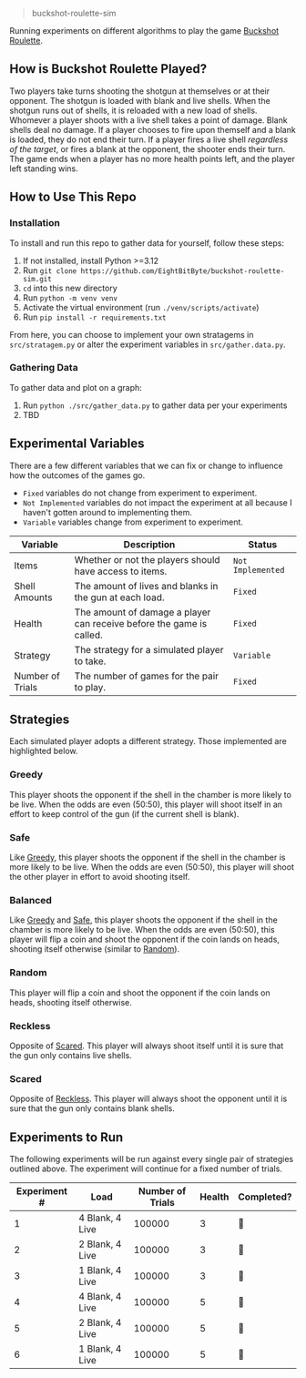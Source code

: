 > buckshot-roulette-sim

Running experiments on different algorithms to play the game [Buckshot Roulette](https://store.steampowered.com/app/2835570/Buckshot_Roulette/).

## How is Buckshot Roulette Played?
Two players take turns shooting the shotgun at themselves or at their opponent. The shotgun is loaded with blank and live shells. When the shotgun runs out of shells, it is reloaded with a new load of shells. Whomever a player shoots with a live shell takes a point of damage. Blank shells deal no damage. If a player chooses to fire upon themself and a blank is loaded, they do not end their turn. If a player fires a live shell *regardless of the target*, or fires a blank at the opponent, the shooter ends their turn. The game ends when a player has no more health points left, and the player left standing wins.

## How to Use This Repo
### Installation
To install and run this repo to gather data for yourself, follow these steps:

1. If not installed, install Python >=3.12
2. Run `git clone https://github.com/EightBitByte/buckshot-roulette-sim.git`
3. `cd` into this new directory
4. Run `python -m venv venv`
5. Activate the virtual environment (run `./venv/scripts/activate`)
6. Run `pip install -r requirements.txt`

From here, you can choose to implement your own stratagems in `src/stratagem.py` or alter the experiment variables in `src/gather.data.py`.

### Gathering Data
To gather data and plot on a graph:

1. Run `python ./src/gather_data.py` to gather data per your experiments
2. TBD

## Experimental Variables
There are a few different variables that we can fix or change to influence how the outcomes of the games go.

- `Fixed` variables do not change from experiment to experiment.
- `Not Implemented` variables do not impact the experiment at all because I haven't gotten around to implementing them.
- `Variable` variables change from experiment to experiment.

| Variable         | Description                                                          | Status            |
| ---------------- | -------------------------------------------------------------------- | ----------------- |
| Items            | Whether or not the players should have access to items.              | `Not Implemented` |
| Shell Amounts    | The amount of lives and blanks in the gun at each load.              | `Fixed`           |
| Health           | The amount of damage a player can receive before the game is called. | `Fixed`           |
| Strategy         | The strategy for a simulated player to take.                         | `Variable`        |
| Number of Trials | The number of games for the pair to play.                            | `Fixed`           |

## Strategies
Each simulated player adopts a different strategy. Those implemented are highlighted below.

### Greedy
This player shoots the opponent if the shell in the chamber is more likely to be live. When the odds are even (50:50), this player will shoot itself in an effort to keep control of the gun (if the current shell is blank).

### Safe
Like [Greedy](#greedy), this player shoots the opponent if the shell in the chamber is more likely to be live. When the odds are even (50:50), this player will shoot the other player in effort to avoid shooting itself.

### Balanced
Like [Greedy](#greedy) and [Safe](#safe), this player shoots the opponent if the shell in the chamber is more likely to be live. When the odds are even (50:50), this player will flip a coin and shoot the opponent if the coin lands on heads, shooting itself otherwise (similar to [Random](#random)).

### Random
This player will flip a coin and shoot the opponent if the coin lands on heads, shooting itself otherwise.

### Reckless
Opposite of [Scared](#scared). This player will always shoot itself until it is sure that the gun only contains live shells.

### Scared
Opposite of [Reckless](#reckless). This player will always shoot the opponent until it is sure that the gun only contains blank shells.

## Experiments to Run
The following experiments will be run against every single pair of strategies outlined above. The experiment will continue for a fixed number of trials.

| Experiment # | Load            | Number of Trials | Health | Completed?     |
| ------------ | --------------- | ---------------- | ------ | -------------- |
| 1            | 4 Blank, 4 Live | 100000           | 3      | :red_circle:   |
| 2            | 2 Blank, 4 Live | 100000           | 3      | :red_circle:   |
| 3            | 1 Blank, 4 Live | 100000           | 3      | :red_circle:   |
| 4            | 4 Blank, 4 Live | 100000           | 5      | :red_circle:   |
| 5            | 2 Blank, 4 Live | 100000           | 5      | :red_circle:   |
| 6            | 1 Blank, 4 Live | 100000           | 5      | :red_circle:   |